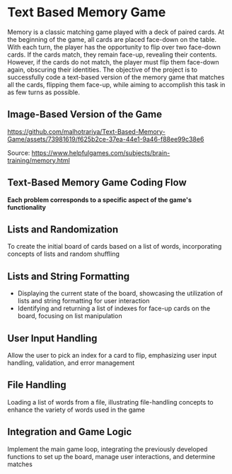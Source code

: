 # Text Based Memory Game
Memory is a classic matching game played with a deck of paired cards. At the beginning of the game, all cards are placed face-down on the table. With each turn, the player has the opportunity to flip over two face-down cards. If the cards match, they remain face-up, revealing their contents. However, if the cards do not match, the player must flip them face-down again, obscuring their identities. The objective of the project is to successfully code a text-based version of the memory game that matches all the cards, flipping them face-up, while aiming to accomplish this task in as few turns as possible.

## Image-Based Version of the Game

https://github.com/malhotrariya/Text-Based-Memory-Game/assets/73981619/f625b2ce-37ea-44e1-9a46-f88ee99c38e6

Source: https://www.helpfulgames.com/subjects/brain-training/memory.html

## Text-Based Memory Game Coding Flow
**Each problem corresponds to a specific aspect of the game's functionality**

## Lists and Randomization
To create the initial board of cards based on a list of words, incorporating concepts of lists and random shuffling

## Lists and String Formatting
- Displaying the current state of the board, showcasing the utilization of lists and string formatting for user interaction
- Identifying and returning a list of indexes for face-up cards on the board, focusing on list manipulation

## User Input Handling
Allow the user to pick an index for a card to flip, emphasizing user input handling, validation, and error management

## File Handling
Loading a list of words from a file, illustrating file-handling concepts to enhance the variety of words used in the game

## Integration and Game Logic
Implement the main game loop, integrating the previously developed functions to set up the board, manage user interactions, and determine matches
